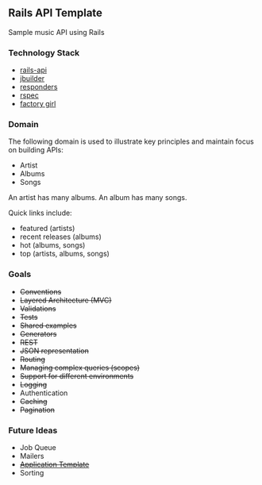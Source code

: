 ## Rails API Template

Sample music API using Rails

### Technology Stack

- [rails-api](https://github.com/rails-api/rails-api)
- [jbuilder](https://github.com/rails/jbuilder)
- [responders](https://github.com/plataformatec/responders)
- [rspec](https://github.com/rspec/rspec-rails)
- [factory girl](https://github.com/thoughtbot/factory_girl_rails)

### Domain

The following domain is used to illustrate key principles and maintain focus on building APIs:

- Artist
- Albums
- Songs

An artist has many albums. An album has many songs. 

Quick links include:
- featured (artists)
- recent releases (albums)
- hot (albums, songs)
- top (artists, albums, songs)

### Goals

- ~~Conventions~~
- ~~Layered Architecture (MVC)~~
- ~~Validations~~
- ~~Tests~~
- ~~Shared examples~~
- ~~Generators~~
- ~~REST~~
- ~~JSON representation~~
- ~~Routing~~
- ~~Managing complex queries (scopes)~~
- ~~Support for different environments~~
- ~~Logging~~
- Authentication
- ~~Caching~~
- ~~Pagination~~

### Future Ideas

- Job Queue
- Mailers
- ~~[Application Template](https://cagit.careerbuilder.com/zwelch/rails-api-template)~~
- Sorting
